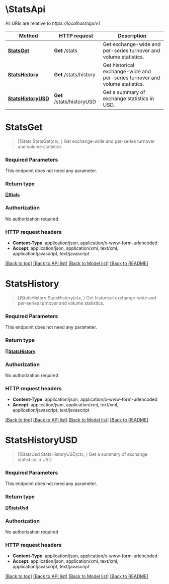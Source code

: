 # \StatsApi

All URIs are relative to *https://localhost/api/v1*

Method | HTTP request | Description
------------- | ------------- | -------------
[**StatsGet**](StatsApi.md#StatsGet) | **Get** /stats | Get exchange-wide and per-series turnover and volume statistics.
[**StatsHistory**](StatsApi.md#StatsHistory) | **Get** /stats/history | Get historical exchange-wide and per-series turnover and volume statistics.
[**StatsHistoryUSD**](StatsApi.md#StatsHistoryUSD) | **Get** /stats/historyUSD | Get a summary of exchange statistics in USD.


# **StatsGet**
> []Stats StatsGet(ctx, )
Get exchange-wide and per-series turnover and volume statistics.

### Required Parameters
This endpoint does not need any parameter.

### Return type

[**[]Stats**](Stats.md)

### Authorization

No authorization required

### HTTP request headers

 - **Content-Type**: application/json, application/x-www-form-urlencoded
 - **Accept**: application/json, application/xml, text/xml, application/javascript, text/javascript

[[Back to top]](#) [[Back to API list]](../README.md#documentation-for-api-endpoints) [[Back to Model list]](../README.md#documentation-for-models) [[Back to README]](../README.md)

# **StatsHistory**
> []StatsHistory StatsHistory(ctx, )
Get historical exchange-wide and per-series turnover and volume statistics.

### Required Parameters
This endpoint does not need any parameter.

### Return type

[**[]StatsHistory**](StatsHistory.md)

### Authorization

No authorization required

### HTTP request headers

 - **Content-Type**: application/json, application/x-www-form-urlencoded
 - **Accept**: application/json, application/xml, text/xml, application/javascript, text/javascript

[[Back to top]](#) [[Back to API list]](../README.md#documentation-for-api-endpoints) [[Back to Model list]](../README.md#documentation-for-models) [[Back to README]](../README.md)

# **StatsHistoryUSD**
> []StatsUsd StatsHistoryUSD(ctx, )
Get a summary of exchange statistics in USD.

### Required Parameters
This endpoint does not need any parameter.

### Return type

[**[]StatsUsd**](StatsUSD.md)

### Authorization

No authorization required

### HTTP request headers

 - **Content-Type**: application/json, application/x-www-form-urlencoded
 - **Accept**: application/json, application/xml, text/xml, application/javascript, text/javascript

[[Back to top]](#) [[Back to API list]](../README.md#documentation-for-api-endpoints) [[Back to Model list]](../README.md#documentation-for-models) [[Back to README]](../README.md)

